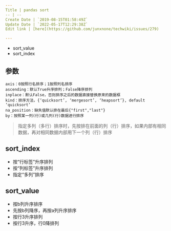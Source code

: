 ```yaml
---
Title | pandas sort
-- | --
Create Date | `2019-08-15T01:58:49Z`
Update Date | `2022-05-17T12:29:38Z`
Edit link | [here](https://github.com/junxnone/techwiki/issues/279)

---
```

- sort_value
- sort_index

## 参数

```
axis：0按照行名排序；1按照列名排序
ascending：默认True升序排列；False降序排列
inplace：默认False，否则排序之后的数据直接替换原来的数据框
kind：排序方法，{‘quicksort’, ‘mergesort’, ‘heapsort’}, default ‘quicksort’
na_position：缺失值默认排在最后{"first","last"}
by：按照某一列(行)或几列(行)数据进行排序
```

> 指定多列（多行）排序时，先按排在前面的列（行）排序，如果内部有相同数据，再对相同数据内部用下一个列（行）排序

## sort_index
- 按“行标签”升序排列
- 按“列标签”升序排列
- 指定“多列”排序

## sort_value
- 按b列升序排序
- 先按b列降序，再按a列升序排序
- 按行3升序排列
- 按行3升序，行0降排列
